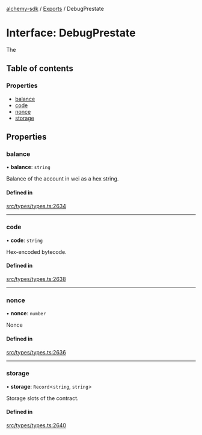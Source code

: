 [alchemy-sdk](../README.md) / [Exports](../modules.md) / DebugPrestate

# Interface: DebugPrestate

The

## Table of contents

### Properties

- [balance](DebugPrestate.md#balance)
- [code](DebugPrestate.md#code)
- [nonce](DebugPrestate.md#nonce)
- [storage](DebugPrestate.md#storage)

## Properties

### balance

• **balance**: `string`

Balance of the account in wei as a hex string.

#### Defined in

[src/types/types.ts:2634](https://github.com/alchemyplatform/alchemy-sdk-js/blob/8dc500a/src/types/types.ts#L2634)

___

### code

• **code**: `string`

Hex-encoded bytecode.

#### Defined in

[src/types/types.ts:2638](https://github.com/alchemyplatform/alchemy-sdk-js/blob/8dc500a/src/types/types.ts#L2638)

___

### nonce

• **nonce**: `number`

Nonce

#### Defined in

[src/types/types.ts:2636](https://github.com/alchemyplatform/alchemy-sdk-js/blob/8dc500a/src/types/types.ts#L2636)

___

### storage

• **storage**: `Record`<`string`, `string`\>

Storage slots of the contract.

#### Defined in

[src/types/types.ts:2640](https://github.com/alchemyplatform/alchemy-sdk-js/blob/8dc500a/src/types/types.ts#L2640)

